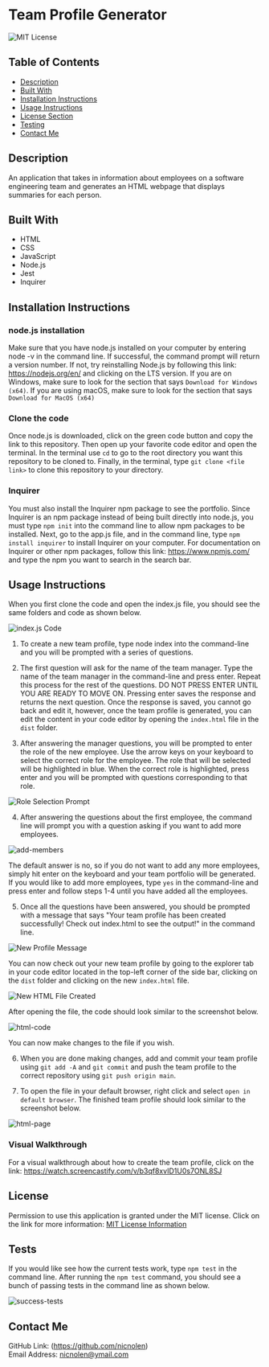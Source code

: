 # Team Profile Generator

![MIT License](https://img.shields.io/badge/license-MIT-important)

## Table of Contents

- [Description](#description)
- [Built With](#built-with)
- [Installation Instructions](#installation-instructions)
- [Usage Instructions](#usage-instructions)
- [License Section](#license)
- [Testing](#testing)
- [Contact Me](#contact-me)

## Description

An application that takes in information about employees on a software engineering team and generates an HTML webpage that displays summaries for each person.

## Built With
- HTML
- CSS
- JavaScript
- Node.js
- Jest
- Inquirer

## Installation Instructions

### node.js installation

Make sure that you have node.js installed on your computer by entering node -v in the command line. If successful, the command prompt will return a version number. If not, try reinstalling Node.js by following this link: https://nodejs.org/en/ and clicking on the LTS version. If you are on Windows, make sure to look for the section that says `Download for Windows (x64)`. If you are using macOS, make sure to look for the section that says `Download for MacOS (x64)`

### Clone the code

Once node.js is downloaded, click on the green code button and copy the link to this repository. Then open up your favorite code editor and open the terminal. In the terminal use `cd` to go to the root directory you want this repository to be cloned to. Finally, in the terminal, type `git clone <file link>` to clone this repository to your directory.

### Inquirer

You must also install the Inquirer npm package to see the portfolio. Since Inquirer is an npm package instead of being built directly into node.js, you must type `npm init` into the command line to allow npm packages to be installed. Next, go to the app.js file, and in the command line, type `npm install inquirer` to install Inquirer on your computer. For documentation on Inquirer or other npm packages, follow this link: https://www.npmjs.com/ and type the npm you want to search in the search bar.

## Usage Instructions

When you first clone the code and open the index.js file, you should see the same folders and code as shown below.

![index.js Code](https://user-images.githubusercontent.com/88728912/150366892-b07339f3-412b-4f56-9244-39cc8925832a.png)

1. To create a new team profile, type node index into the command-line and you will be prompted with a series of questions.

2. The first question will ask for the name of the team manager. Type the name of the team manager in the command-line and press enter. Repeat this process for the rest of the questions. DO NOT PRESS ENTER UNTIL YOU ARE READY TO MOVE ON. Pressing enter saves the response and returns the next question. Once the response is saved, you cannot go back and edit it, however, once the team profile is generated, you can edit the content in your code editor by opening the `index.html` file in the `dist` folder.

3. After answering the manager questions, you will be prompted to enter the role of the new employee. Use the arrow keys on your keyboard to select the correct role for the employee. The role that will be selected will be highlighted in blue. When the correct role is highlighted, press enter and you will be prompted with questions corresponding to that role.

  ![Role Selection Prompt](https://user-images.githubusercontent.com/88728912/150386915-78db4f4a-d8a1-44ee-820b-6b2bbd098052.png)

4. After answering the questions about the first employee, the command line will prompt you with a question asking if you want to add more employees. 

  ![add-members](https://user-images.githubusercontent.com/88728912/150388998-391534a2-8d30-4afe-a78e-ada8a070e3c9.png)

  The default answer is no, so if you do not want to add any more employees, simply hit enter on the keyboard and your team portfolio will be generated. If you would like to add   more employees, type `yes` in the command-line and press enter and follow steps 1-4 until you have added all the employees.

5. Once all the questions have been answered, you should be prompted with a message that says "Your team profile has been created successfully! Check out index.html to see the output!" in the command line.

  ![New Profile Message](https://user-images.githubusercontent.com/88728912/150387200-3035eecb-5de1-4575-b8f6-5abc3e3170dc.png)

  You can now check out your new team profile by going to the explorer tab in your code editor located in the top-left corner of the side bar, clicking on the `dist` folder and   clicking on the new `index.html` file.

  ![New HTML File Created](https://user-images.githubusercontent.com/88728912/150387338-ad02b93c-0395-4457-b14a-6dbdc1a2c923.png)

  After opening the file, the code should look similar to the screenshot below.

  ![html-code](https://user-images.githubusercontent.com/88728912/150387659-02c3041c-7a68-4979-8826-a2bcd74a0386.png)

  You can now make changes to the file if you wish.

6. When you are done making changes, add and commit your team profile using `git add -A` and `git commit` and push the team profile to the correct repository using `git push origin main`.

7. To open the file in your default browser, right click and select `open in default browser`. The finished team profile should look similar to the screenshot below.

  ![html-page](https://user-images.githubusercontent.com/88728912/150387886-a01a22ab-7352-4463-a63f-680cc578182f.png)

### Visual Walkthrough

For a visual walkthrough about how to create the team profile, click on the link: https://watch.screencastify.com/v/b3qf8xvID1U0s7ONL8SJ

## License

Permission to use this application is granted under the MIT license.
Click on the link for more information: [MIT License Information](https://opensource.org/licenses/MIT)

## Tests

If you would like see how the current tests work, type `npm test` in the command line. After running the `npm test` command, you should see a bunch of passing tests in the command line as shown below.

![success-tests](https://user-images.githubusercontent.com/88728912/150388463-6936d7df-a706-45de-bd5f-efc938e457a5.png)

## Contact Me

GitHub Link: (https://github.com/nicnolen)<br>
Email Address: <nicnolen@ymail.com>
